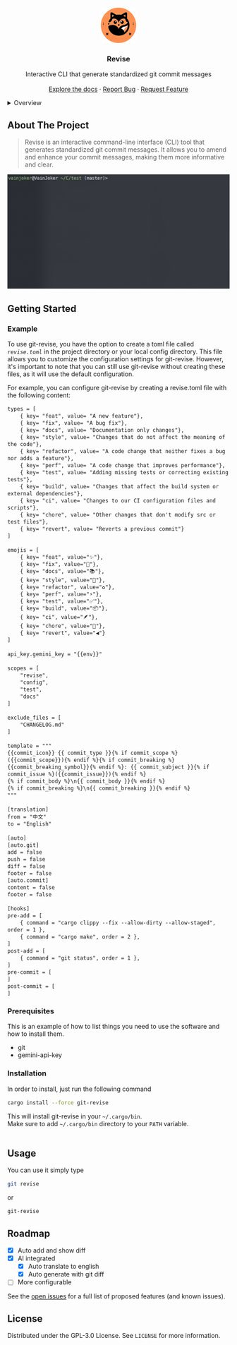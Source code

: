 <!-- PROJECT LOGO -->
<br />
<div align="center">
  <a href="https://github.com/vainjoker/revise">
    <img src="assets/logo.png" alt="Logo" width="80" height="80">
  </a>

<h3 align="center">Revise</h3>

  <p align="center">
    Interactive CLI that generate standardized git commit messages
    <br />
    <br />
    <a href="https://github.com/vainjoker/revise">Explore the docs</a>
    ·
    <a href="https://github.com/vainjoker/revise/issues">Report Bug</a>
    ·
    <a href="https://github.com/vainjoker/revise/issues">Request Feature</a>
  </p>
</div>



<!-- TABLE OF CONTENTS -->
<details>
  <summary>Overview</summary>
  <ol>
    <li>
      <a href="#about-the-project">About The Project</a>
    </li>
    <li>
      <a href="#getting-started">Getting Started</a>
      <ul>
        <li><a href="#example">Example</a></li>
        <li><a href="#prerequisites">Prerequisites</a></li>
        <li><a href="#installation">Installation</a></li>
      </ul>
    </li>
    <li><a href="#usage">Usage</a></li>
    <li><a href="#roadmap">Roadmap</a></li>
    <li><a href="#license">License</a></li>
  </ol>
</details>

<!-- ABOUT THE PROJECT -->
## About The Project

>Revise is an interactive command-line interface (CLI) tool that generates standardized git commit messages. It allows you to amend and enhance your commit messages, making them more informative and clear.

![Demo](./assets/demo.gif)


<!-- GETTING STARTED -->
## Getting Started

### Example
To use git-revise, you have the option to create a toml file called *`revise.toml`* in the project directory or your local config directory. This file allows you to customize the configuration settings for git-revise. However, it's important to note that you can still use git-revise without creating these files, as it will use the default configuration.

For example, you can configure git-revise by creating a revise.toml file with the following content:
```
types = [
    { key= "feat", value= "A new feature"},
    { key= "fix", value= "A bug fix"},
    { key= "docs", value= "Documentation only changes"},
    { key= "style", value= "Changes that do not affect the meaning of the code"},
    { key= "refactor", value= "A code change that neither fixes a bug nor adds a feature"},
    { key= "perf", value= "A code change that improves performance"},
    { key= "test", value= "Adding missing tests or correcting existing tests"},
    { key= "build", value= "Changes that affect the build system or external dependencies"},
    { key= "ci", value= "Changes to our CI configuration files and scripts"},
    { key= "chore", value= "Other changes that don't modify src or test files"},
    { key= "revert", value= "Reverts a previous commit"}
]

emojis = [
    { key= "feat", value="✨"},
    { key= "fix", value="🐛"},
    { key= "docs", value="📚"},
    { key= "style", value="🎨"},
    { key= "refactor", value="♻️"},
    { key= "perf", value="⚡️"},
    { key= "test", value="✅"},
    { key= "build", value="📦️"},
    { key= "ci", value="🪶"},
    { key= "chore", value="🔨"},
    { key= "revert", value="◀️"}
]

api_key.gemini_key = "{{env}}"

scopes = [
    "revise",
    "config",
    "test",
    "docs"
]

exclude_files = [
    "CHANGELOG.md"
]

template = """
{{commit_icon}} {{ commit_type }}{% if commit_scope %}({{commit_scope}}){% endif %}{% if commit_breaking %}{{commit_breaking_symbol}}{% endif %}: {{ commit_subject }}{% if commit_issue %}({{commit_issue}}){% endif %}   
{% if commit_body %}\n{{ commit_body }}{% endif %}
{% if commit_breaking %}\n{{ commit_breaking }}{% endif %}
"""

[translation]
from = "中文"
to = "English"

[auto]
[auto.git]
add = false
push = false
diff = false
footer = false
[auto.commit]
content = false
footer = false

[hooks]
pre-add = [
    { command = "cargo clippy --fix --allow-dirty --allow-staged", order = 1 },
    { command = "cargo make", order = 2 },
]
post-add = [
    { command = "git status", order = 1 },
]
pre-commit = [
]
post-commit = [
]

```

### Prerequisites

This is an example of how to list things you need to use the software and how to install them.
* git
* gemini-api-key

### Installation
In order to install, just run the following command

```sh
cargo install --force git-revise
```

This will install git-revise in your `~/.cargo/bin`.<br>
Make sure to add `~/.cargo/bin` directory to your `PATH` variable.<br>
<br>

<!-- USAGE EXAMPLES -->
## Usage

You can use it simply type
```sh
git revise
```
or

```sh
git-revise
```


<!-- ROADMAP -->
## Roadmap

- [x] Auto add and show diff
- [x] AI integrated
    - [x] Auto translate to english
    - [x] Auto generate with git diff
- [ ] More configurable

See the [open issues](https://github.com/vainjoker/revise/issues) for a full list of proposed features (and known issues).


<!-- LICENSE -->
## License

Distributed under the GPL-3.0 License. See `LICENSE` for more information.